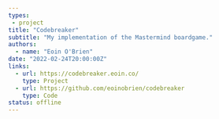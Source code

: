 ```yaml
---
types:
 - project
title: "Codebreaker"
subtitle: "My implementation of the Mastermind boardgame."
authors:
  - name: "Eoin O'Brien"
date: "2022-02-24T20:00:00Z"
links:
  - url: https://codebreaker.eoin.co/
    type: Project
  - url: https://github.com/eoinobrien/codebreaker
    type: Code
status: offline
---
```

